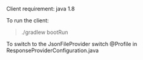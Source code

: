 Client requirement:
java 1.8

To run the client:
> ./gradlew bootRun

To switch to the JsonFileProvider switch @Profile in ResponseProviderConfiguration.java
